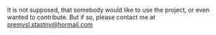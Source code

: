It is not supposed, that somebody would like to use the project, or even wanted to contribute. But if so, please contact me at premysl.stastny@hormail.com
